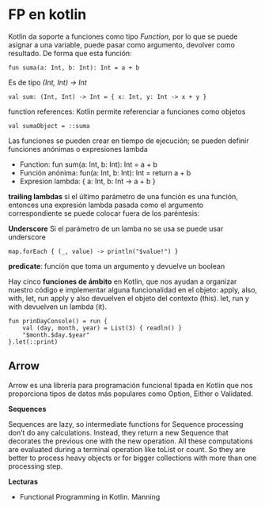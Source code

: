 # FP en kotlin

Kotlin da soporte a funciones como tipo *Function*, por lo que se puede asignar a una variable, puede pasar como argumento, devolver como resultado. De forma que esta función: 

    fun suma(a: Int, b: Int): Int = a + b

Es de tipo *(Int, Int) -> Int*

    val sum: (Int, Int) -> Int = { x: Int, y: Int -> x + y }

function references: Kotlin permite referenciar a funciones como objetos

    val sumaObject = ::suma

Las funciones se pueden crear en tiempo de ejecución; se pueden definir funciones anónimas o expresiones lambda

 * Function: fun sum(a: Int, b: Int): Int = a + b
 * Función anónima: fun(a: Int, b: Int): Int = return a + b
 * Expresion lambda: { a: Int, b: Int -> a + b }


**trailing lambdas** si el último parámetro de una función es una función, entonces una expresión lambda pasada como el argumento correspondiente se puede colocar fuera de los paréntesis:

**Underscore** Si el parámetro de un lamba no se usa se puede usar underscore

    map.forEach { (_, value) -> println("$value!") }

**predicate**: función que toma un argumento y devuelve un boolean

Hay cinco **funciones de ámbito** en Kotlin, que nos ayudan a organizar nuestro código e implementar alguna funcionalidad en el objeto: apply, also, with, let, run
apply y also devuelven el objeto del contexto (this). let, run y with devuelven un lambda (it).

    fun prinDayConsole() = run {
        val (day, month, year) = List(3) { readln() }
        "$month.$day.$year"
    }.let(::print)


## Arrow    

Arrow es una librería para programación funcional tipada en Kotlin que nos proporciona tipos de datos más populares como Option, Either o Validated.


**Sequences**

Sequences are lazy, so intermediate functions for Sequence processing don’t do any calculations. Instead, they return a new Sequence that decorates
the previous one with the new operation. All these computations are evaluated during a terminal operation like toList or count. So they are better to process heavy objects or for bigger
collections with more than one processing step.


**Lecturas**

* Functional Programming in Kotlin. Manning
